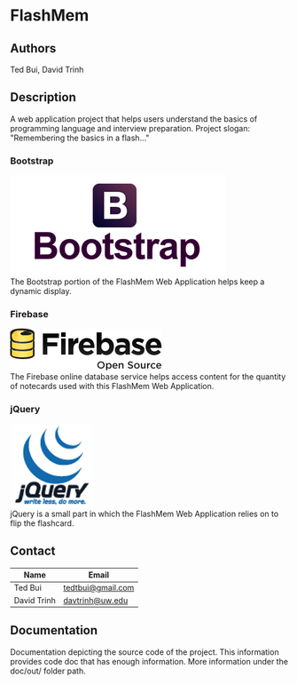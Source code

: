 # FlashMem

## Authors
Ted Bui, David Trinh

## Description 
A web application project that helps users understand the basics of programming language and interview preparation. Project slogan: "Remembering the basics in a flash..."

### Bootstrap
<img src="https://github.com/NRWB/QuickMem/raw/master/public_html/img/proj/logo_Bootstrap.png">
<br>
The Bootstrap portion of the FlashMem Web Application helps keep a dynamic display.

### Firebase
<img src="https://github.com/NRWB/QuickMem/raw/master/public_html/img/proj/logo_Firebase.png">
<br>
The Firebase online database service helps access content for the quantity of notecards used with this FlashMem Web Application.

### jQuery
<img src="https://github.com/NRWB/QuickMem/raw/master/public_html/img/proj/logo_jQuery.png">
<br>
jQuery is a small part in which the FlashMem Web Application relies on to flip the flashcard.

## Contact
Name 		| Email
----------- | -------------------
Ted Bui 	| tedtbui@gmail.com
David Trinh | davtrinh@uw.edu

## Documentation
Documentation depicting the source code of the project. This information provides code doc that has enough information. More information under the doc/out/ folder path.
